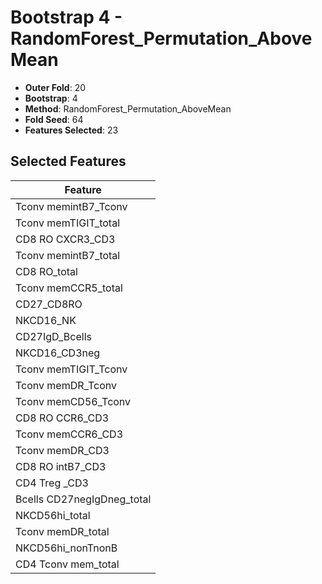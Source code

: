 # Bootstrap 4 - RandomForest_Permutation_AboveMean

- **Outer Fold**: 20
- **Bootstrap**: 4
- **Method**: RandomForest_Permutation_AboveMean
- **Fold Seed**: 64
- **Features Selected**: 23

## Selected Features

| Feature |
|---------|
| Tconv memintB7_Tconv |
| Tconv memTIGIT_total |
| CD8 RO CXCR3_CD3 |
| Tconv memintB7_total |
| CD8 RO_total |
| Tconv memCCR5_total |
| CD27_CD8RO |
| NKCD16_NK |
| CD27IgD_Bcells |
| NKCD16_CD3neg |
| Tconv memTIGIT_Tconv |
| Tconv memDR_Tconv |
| Tconv memCD56_Tconv |
| CD8 RO CCR6_CD3 |
| Tconv memCCR6_CD3 |
| Tconv memDR_CD3 |
| CD8 RO intB7_CD3 |
| CD4 Treg _CD3 |
| Bcells CD27negIgDneg_total |
| NKCD56hi_total |
| Tconv memDR_total |
| NKCD56hi_nonTnonB |
| CD4 Tconv mem_total |
